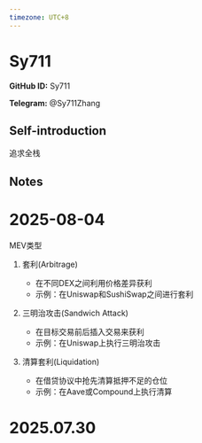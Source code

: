 ```yaml
---
timezone: UTC+8
---
```


# Sy711

**GitHub ID:** Sy711

**Telegram:** @Sy711Zhang

## Self-introduction

追求全栈

## Notes

<!-- Content_START -->
# 2025-08-04

MEV类型

1. 套利(Arbitrage)
   - 在不同DEX之间利用价格差异获利
   - 示例：在Uniswap和SushiSwap之间进行套利

2. 三明治攻击(Sandwich Attack)
   - 在目标交易前后插入交易来获利
   - 示例：在Uniswap上执行三明治攻击

3. 清算套利(Liquidation)
   - 在借贷协议中抢先清算抵押不足的仓位
   - 示例：在Aave或Compound上执行清算


# 2025.07.30


<!-- Content_END -->
